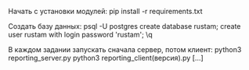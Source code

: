 Начать с установки модулей:
pip install -r requirements.txt

Создать базу данных:
psql -U postgres
create database rustam;
create user rustam with login password 'rustam';
\q

В каждом задании запускать сначала сервер, потом клиент:
python3 reporting_server.py
python3 reporting_client(версия).py [...]